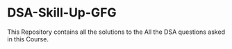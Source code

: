 # DSA-Skill-Up-GFG
This Repository contains all the solutions to the All the DSA questions asked in this Course. 
